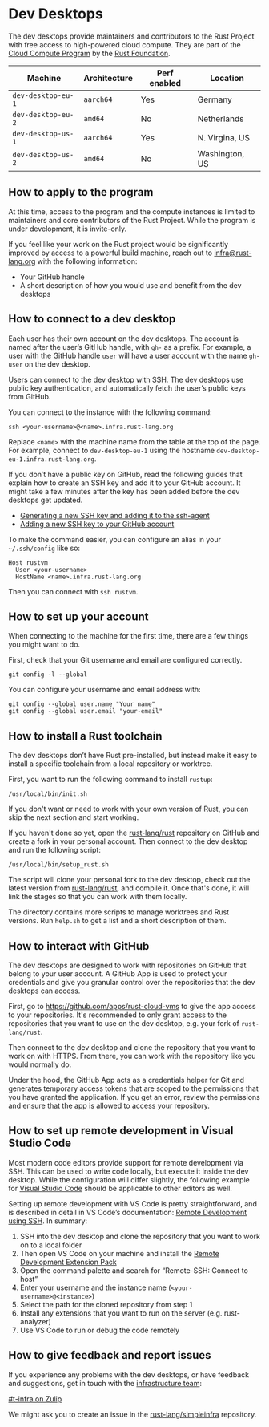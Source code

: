 # Dev Desktops

The dev desktops provide maintainers and contributors to the Rust Project with
free access to high-powered cloud compute. They are part of the
[Cloud Compute Program] by the [Rust Foundation].

| Machine            | Architecture | Perf enabled | Location       |
|--------------------|--------------|--------------|----------------|
| `dev-desktop-eu-1` | `aarch64`    | Yes          | Germany        |
| `dev-desktop-eu-2` | `amd64`      | No           | Netherlands    |
| `dev-desktop-us-1` | `aarch64`    | Yes          | N. Virgina, US |
| `dev-desktop-us-2` | `amd64`      | No           | Washington, US |

## How to apply to the program

At this time, access to the program and the compute instances is limited to
maintainers and core contributors of the Rust Project. While the program is
under development, it is invite-only.

If you feel like your work on the Rust project would be significantly improved
by access to a powerful build machine, reach out to [infra@rust-lang.org] with
the following information:

- Your GitHub handle
- A short description of how you would use and benefit from the dev desktops

## How to connect to a dev desktop

Each user has their own account on the dev desktops. The account is named after
the user’s GitHub handle, with `gh-` as a prefix. For example, a user with the
GitHub handle `user` will have a user account with the name `gh-user` on the dev
desktop.

Users can connect to the dev desktop with SSH. The dev desktops use public key
authentication, and automatically fetch the user’s public keys from GitHub.

You can connect to the instance with the following command:

```shell
ssh <your-username>@<name>.infra.rust-lang.org
```

Replace `<name>` with the machine name from the table at the top of the page.
For example, connect to `dev-desktop-eu-1` using the hostname
`dev-desktop-eu-1.infra.rust-lang.org`.

If you don’t have a public key on GitHub, read the following guides that explain
how to create an SSH key and add it to your GitHub account. It might take a few
minutes after the key has been added before the dev desktops get updated.

- [Generating a new SSH key and adding it to the ssh-agent](https://docs.github.com/en/authentication/connecting-to-github-with-ssh/generating-a-new-ssh-key-and-adding-it-to-the-ssh-agent)
- [Adding a new SSH key to your GitHub account](https://docs.github.com/en/authentication/connecting-to-github-with-ssh/adding-a-new-ssh-key-to-your-github-account)

To make the command easier, you can configure an alias in your `~/.ssh/config` like so:

```ssh-config
Host rustvm
  User <your-username>
  HostName <name>.infra.rust-lang.org
```

Then you can connect with `ssh rustvm`.

## How to set up your account

When connecting to the machine for the first time, there are a few things you
might want to do.

First, check that your Git username and email are configured correctly.

```shell
git config -l --global
```

You can configure your username and email address with:

```shell
git config --global user.name "Your name"
git config --global user.email "your-email"
```

## How to install a Rust toolchain

The dev desktops don’t have Rust pre-installed, but instead make it easy to
install a specific toolchain from a local repository or worktree.

First, you want to run the following command to install `rustup`:

```shell
/usr/local/bin/init.sh
```

If you don't want or need to work with your own version of Rust, you can skip
the next section and start working.

If you haven't done so yet, open the [rust-lang/rust] repository on GitHub and
create a fork in your personal account. Then connect to the dev desktop and run
the following script:

```shell
/usr/local/bin/setup_rust.sh
```

The script will clone your personal fork to the dev desktop, check out the
latest version from [rust-lang/rust], and compile it. Once that's done, it will
link the stages so that you can work with them locally.

The directory contains more scripts to manage worktrees and Rust versions. Run
`help.sh` to get a list and a short description of them.

## How to interact with GitHub

The dev desktops are designed to work with repositories on GitHub that belong to
your user account. A GitHub App is used to protect your credentials and give you
granular control over the repositories that the dev desktops can access.

First, go to <https://github.com/apps/rust-cloud-vms> to give the app access to
your repositories. It's recommended to only grant access to the repositories
that you want to use on the dev desktop, e.g. your fork of `rust-lang/rust`.

Then connect to the dev desktop and clone the repository that you want to work
on with HTTPS. From there, you can work with the repository like you would
normally do.

Under the hood, the GitHub App acts as a credentials helper for Git and
generates temporary access tokens that are scoped to the permissions that you
have granted the application. If you get an error, review the permissions and
ensure that the app is allowed to access your repository.

## How to set up remote development in Visual Studio Code

Most modern code editors provide support for remote development via SSH. This
can be used to write code locally, but execute it inside the dev desktop. While
the configuration will differ slightly, the following example for
[Visual Studio Code] should be applicable to other editors as well.

Setting up remote development with VS Code is pretty straightforward, and is
described in detail in VS Code’s documentation: [Remote Development using SSH].
In summary:

1. SSH into the dev desktop and clone the repository that you want to work on to
   a local folder
2. Then open VS Code on your machine and install
   the [Remote Development Extension Pack](https://marketplace.visualstudio.com/items?itemName=ms-vscode-remote.vscode-remote-extensionpack)
3. Open the command palette and search for “Remote-SSH: Connect to host”
4. Enter your username and the instance name (`<your-username>@<instance>`)
5. Select the path for the cloned repository from step 1
6. Install any extensions that you want to run on the server (e.g.
   rust-analyzer)
7. Use VS Code to run or debug the code remotely

## How to give feedback and report issues

If you experience any problems with the dev desktops, or have feedback and
suggestions, get in touch with the [infrastructure team]:

[#t-infra on Zulip](https://rust-lang.zulipchat.com/#narrow/stream/t-infra)

We might ask you to create an issue in the [rust-lang/simpleinfra] repository.

[cloud compute program]: https://foundation.rust-lang.org/news/2021-11-16-news-announcing-cloud-compute-initiative/
[infra@rust-lang.org]: mailto:infra@rust-lang.org
[infrastructure team]: https://www.rust-lang.org/governance/teams/infra
[remote development using ssh]: https://code.visualstudio.com/docs/remote/ssh
[rust foundation]: https://foundation.rust-lang.org/
[rust-lang/rust]: https://github.com/rust-lang/rust
[rust-lang/simpleinfra]: https://github.com/rust-lang/simpleinfra
[visual studio code]: https://code.visualstudio.com/
